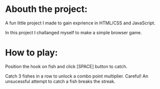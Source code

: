 # Abouth the project:
A fun little project I made to gain exprience in HTML/CSS and JavaScript.

In this project I challanged myself to make a simple browser game.


# How to play:
Position the hook on fish and click [SPACE] button to catch.

Catch 3 fishes in a row to unlock a combo point multiplier.
Careful! An unsucessful attempt to catch a fish breaks the streak.
